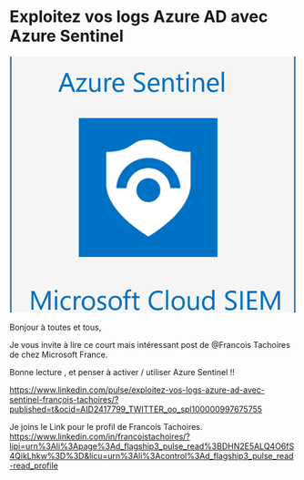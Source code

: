 # Exploitez vos logs Azure AD avec Azure Sentinel

![](https://github.com/Sdeloison/Univers-Azure/blob/main/assets/2019/10/azure-sentinel-717x6401.png?w=717)

Bonjour à toutes et tous,

Je vous invite à lire ce court mais intéressant post de @Francois Tachoires de chez Microsoft France.

Bonne lecture , et penser à activer / utiliser Azure Sentinel !!

https://www.linkedin.com/pulse/exploitez-vos-logs-azure-ad-avec-sentinel-françois-tachoires/?published=t&ocid=AID2417799_TWITTER_oo_spl100000997675755


Je joins le Link pour le profil de Francois Tachoires. 
https://www.linkedin.com/in/francoistachoires/?lipi=urn%3Ali%3Apage%3Ad_flagship3_pulse_read%3BDHN2E5ALQ4O6fS4QikLhkw%3D%3D&licu=urn%3Ali%3Acontrol%3Ad_flagship3_pulse_read-read_profile



